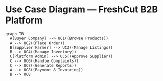 # Use Case Diagram — FreshCut B2B Platform

```mermaid
graph TB
  A[Buyer Company] --> UC1((Browse Products))
  A --> UC2((Place Order))
  B[Supplier Farmer] --> UC3((Manage Listings))
  B --> UC4((Manage Inventory))
  C[Platform Admin] --> UC5((Approve Supplier))
  C --> UC6((Handle Complaints))
  C --> UC7((Generate Reports))
  A --> UC8((Payment & Invoicing))
  B --> UC8
```
